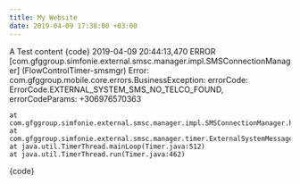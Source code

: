 ```yaml
---
title: My Website
date: 2019-04-09 17:38:00 +03:00
---
```


A Test content
{code}
2019-04-09 20:44:13,470 ERROR [com.gfggroup.simfonie.external.smsc.manager.impl.SMSConnectionManager] (FlowControlTimer-smsmgr) Error:
com.gfggroup.mobile.core.errors.BusinessException: errorCode: ErrorCode.EXTERNAL_SYSTEM_SMS_NO_TELCO_FOUND, errorCodeParams: +306976570363

	at com.gfggroup.simfonie.external.smsc.manager.impl.SMSConnectionManager.handleNoConnectionError(SMSConnectionManager.java:225)
	at com.gfggroup.simfonie.external.smsc.manager.timer.ExternalSystemMessageTimer.run(ExternalSystemMessageTimer.java:53)
	at java.util.TimerThread.mainLoop(Timer.java:512)
	at java.util.TimerThread.run(Timer.java:462)
{code}